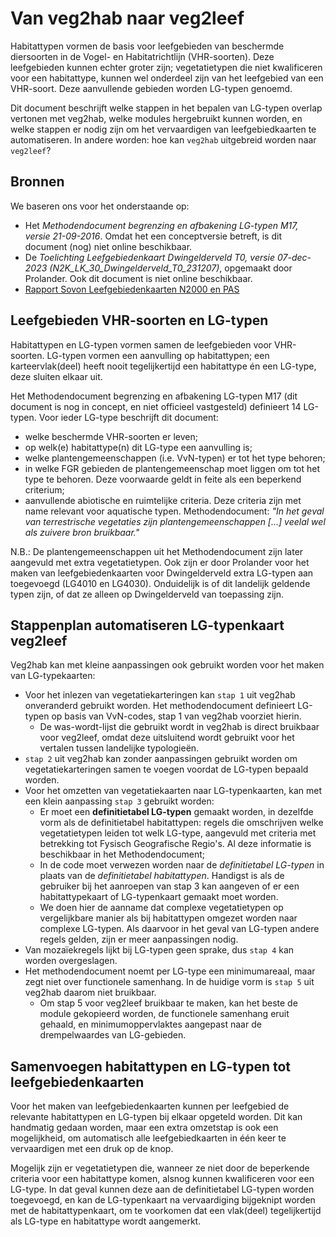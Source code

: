 # Van veg2hab naar veg2leef

Habitattypen vormen de basis voor leefgebieden van beschermde diersoorten in de Vogel- en Habitatrichtlijn (VHR-soorten). Deze leefgebieden kunnen echter groter zijn; vegetatietypen die niet kwalificeren voor een habitattype, kunnen wel onderdeel zijn van het leefgebied van een VHR-soort. Deze aanvullende gebieden worden LG-typen genoemd.

Dit document beschrijft welke stappen in het bepalen van LG-typen overlap vertonen met veg2hab, welke modules hergebruikt kunnen worden, en welke stappen er nodig zijn om het vervaardigen van leefgebiedkaarten te automatiseren. In andere worden: hoe kan `veg2hab` uitgebreid worden naar `veg2leef`?


## Bronnen
We baseren ons voor het onderstaande op:
- Het *Methodendocument begrenzing en afbakening LG-typen M17, versie 21-09-2016*. Omdat het een conceptversie betreft, is dit document (nog) niet online beschikbaar.
- De *Toelichting Leefgebiedenkaart Dwingelderveld T0, versie 07-dec-2023 (N2K_LK_30_Dwingelderveld_T0_231207)*, opgemaakt door Prolander. Ook dit document is niet online beschikbaar.
- [Rapport Sovon Leefgebiedenkaarten N2000 en PAS](https://www.bij12.nl/wp-content/uploads/2023/11/Rapport-Sovon-2016-21-Leefgebiedenkaarten-N2000-PAS.pdf)


## Leefgebieden VHR-soorten en LG-typen
Habitattypen en LG-typen vormen samen de leefgebieden voor VHR-soorten. LG-typen vormen een aanvulling op habitattypen; een karteervlak(deel) heeft nooit tegelijkertijd een habitattype én een LG-type, deze sluiten elkaar uit.

Het Methodendocument begrenzing en afbakening LG-typen M17 (dit document is nog in concept, en niet officieel vastgesteld) definieert 14 LG-typen. Voor ieder LG-type beschrijft dit document:
- welke beschermde VHR-soorten er leven;
- op welk(e) habitattype(n) dit LG-type een aanvulling is;
- welke plantengemeenschappen (i.e. VvN-typen) er tot het type behoren;
- in welke FGR gebieden de plantengemeenschap moet liggen om tot het type te behoren. Deze voorwaarde geldt in feite als een beperkend criterium;
- aanvullende abiotische en ruimtelijke criteria. Deze criteria zijn met name relevant voor aquatische typen. Methodendocument: *"In het geval van terrestrische vegetaties zijn plantengemeenschappen [...] veelal wel als zuivere bron bruikbaar."*

N.B.: De plantengemeenschappen uit het Methodendocument zijn later aangevuld met extra vegetatietypen. Ook zijn er door Prolander voor het maken van leefgebiedenkaarten voor Dwingelderveld extra LG-typen aan toegevoegd (LG4010 en LG4030). Onduidelijk is of dit landelijk geldende typen zijn, of dat ze alleen op Dwingelderveld van toepassing zijn.


## Stappenplan automatiseren LG-typenkaart veg2leef
Veg2hab kan met kleine aanpassingen ook gebruikt worden voor het maken van LG-typekaarten:
- Voor het inlezen van vegetatiekarteringen kan `stap 1` uit veg2hab onveranderd gebruikt worden. Het methodendocument definieert LG-typen op basis van VvN-codes, stap 1 van veg2hab voorziet hierin.
  - De was-wordt-lijst die gebruikt wordt in veg2hab is direct bruikbaar voor veg2leef, omdat deze uitsluitend wordt gebruikt voor het vertalen tussen landelijke typologieën.
- `stap 2` uit veg2hab kan zonder aanpassingen gebruikt worden om vegetatiekarteringen samen te voegen voordat de LG-typen bepaald worden.
- Voor het omzetten van vegetatiekaarten naar LG-typenkaarten, kan met een klein aanpassing `stap 3` gebruikt worden:
  - Er moet een **definitietabel LG-typen** gemaakt worden, in dezelfde vorm als de definitietabel habitattypen: regels die omschrijven welke vegetatietypen leiden tot welk LG-type, aangevuld met criteria met betrekking tot Fysisch Geografische Regio's. Al deze informatie is beschikbaar in het Methodendocument;
  - In de code moet verwezen worden naar de *definitietabel LG-typen* in plaats van de *definitietabel habitattypen*. Handigst is als de gebruiker bij het aanroepen van stap 3 kan aangeven of er een habitattypekaart of LG-typenkaart gemaakt moet worden.
  - We doen hier de aanname dat complexe vegetatietypen op vergelijkbare manier als bij habitattypen omgezet worden naar complexe LG-typen. Als daarvoor in het geval van LG-typen andere regels gelden, zijn er meer aanpassingen nodig.
- Van mozaïekregels lijkt bij LG-typen geen sprake, dus `stap 4` kan worden overgeslagen.
- Het methodendocument noemt per LG-type een minimumareaal, maar zegt niet over functionele samenhang. In de huidige vorm is `stap 5` uit veg2hab daarom niet bruikbaar. 
  - Om stap 5 voor veg2leef bruikbaar te maken, kan het beste de module gekopieerd worden, de functionele samenhang eruit gehaald, en minimumoppervlaktes aangepast naar de drempelwaardes van LG-gebieden.


## Samenvoegen habitattypen en LG-typen tot leefgebiedenkaarten
Voor het maken van leefgebiedenkaarten kunnen per leefgebied de relevante habitattypen en LG-typen bij elkaar opgeteld worden. Dit kan handmatig gedaan worden, maar een extra omzetstap is ook een mogelijkheid, om automatisch alle leefgebiedkaarten in één keer te vervaardigen met een druk op de knop.

Mogelijk zijn er vegetatietypen die, wanneer ze niet door de beperkende criteria voor een habitattype komen, alsnog kunnen kwalificeren voor een LG-type. In dat geval kunnen deze aan de definitietabel LG-typen worden toegevoegd, en kan de LG-typenkaart na vervaardiging bijgeknipt worden met de habitattypenkaart, om te voorkomen dat een vlak(deel) tegelijkertijd als LG-type en habitattype wordt aangemerkt.
